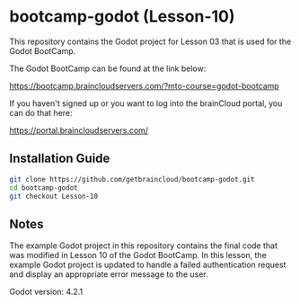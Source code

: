# bootcamp-godot (Lesson-10)

This repository contains the Godot project for Lesson 03 that is used for the Godot BootCamp.

The Godot BootCamp can be found at the link below:

https://bootcamp.braincloudservers.com/?mto-course=godot-bootcamp


If you haven't signed up or you want to log into the brainCloud portal, you can do that here:

https://portal.braincloudservers.com/


## Installation Guide

```bash
git clone https://github.com/getbraincloud/bootcamp-godot.git
cd bootcamp-godot
git checkout Lesson-10
```

## Notes

The example Godot project in this repository contains the final code that was modified in Lesson 10 of the Godot BootCamp. In this lesson, the example Godot project is updated to handle a failed authentication request and display an appropriate error message to the user.

Godot version: 4.2.1
